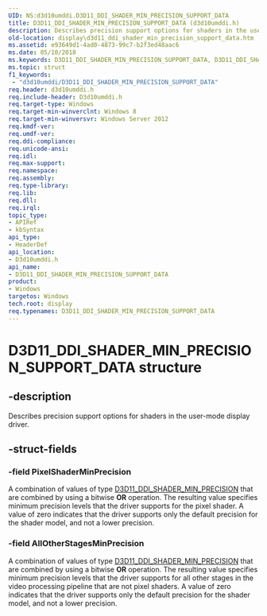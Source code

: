 ```yaml
---
UID: NS:d3d10umddi.D3D11_DDI_SHADER_MIN_PRECISION_SUPPORT_DATA
title: D3D11_DDI_SHADER_MIN_PRECISION_SUPPORT_DATA (d3d10umddi.h)
description: Describes precision support options for shaders in the user-mode display driver.
old-location: display\d3d11_ddi_shader_min_precision_support_data.htm
ms.assetid: e93649d1-4ad0-4873-99c7-b2f3ed48aac6
ms.date: 05/10/2018
ms.keywords: D3D11_DDI_SHADER_MIN_PRECISION_SUPPORT_DATA, D3D11_DDI_SHADER_MIN_PRECISION_SUPPORT_DATA structure [Display Devices], d3d10umddi/D3D11_DDI_SHADER_MIN_PRECISION_SUPPORT_DATA, display.d3d11_ddi_shader_min_precision_support_data
ms.topic: struct
f1_keywords:
 - "d3d10umddi/D3D11_DDI_SHADER_MIN_PRECISION_SUPPORT_DATA"
req.header: d3d10umddi.h
req.include-header: D3d10umddi.h
req.target-type: Windows
req.target-min-winverclnt: Windows 8
req.target-min-winversvr: Windows Server 2012
req.kmdf-ver: 
req.umdf-ver: 
req.ddi-compliance: 
req.unicode-ansi: 
req.idl: 
req.max-support: 
req.namespace: 
req.assembly: 
req.type-library: 
req.lib: 
req.dll: 
req.irql: 
topic_type:
- APIRef
- kbSyntax
api_type:
- HeaderDef
api_location:
- D3d10umddi.h
api_name:
- D3D11_DDI_SHADER_MIN_PRECISION_SUPPORT_DATA
product:
- Windows
targetos: Windows
tech.root: display
req.typenames: D3D11_DDI_SHADER_MIN_PRECISION_SUPPORT_DATA
---
```


# D3D11_DDI_SHADER_MIN_PRECISION_SUPPORT_DATA structure


## -description


Describes precision support options for shaders in the user-mode display driver.


## -struct-fields




### -field PixelShaderMinPrecision

A combination of values of type <a href="https://docs.microsoft.com/windows-hardware/drivers/ddi/content/d3d10umddi/ne-d3d10umddi-d3d11_ddi_shader_min_precision">D3D11_DDI_SHADER_MIN_PRECISION</a> that are combined by using a bitwise <b>OR</b> operation. The resulting value specifies minimum precision levels that the driver supports for the pixel shader. A value of zero indicates that the driver supports only the default precision for the shader model, and not a lower precision.


### -field AllOtherStagesMinPrecision

A combination of values of type <a href="https://docs.microsoft.com/windows-hardware/drivers/ddi/content/d3d10umddi/ne-d3d10umddi-d3d11_ddi_shader_min_precision">D3D11_DDI_SHADER_MIN_PRECISION</a> that are combined by using a bitwise <b>OR</b> operation. The resulting value specifies minimum precision levels that the driver supports for all other stages in the video processing pipeline that are not pixel shaders. A value of zero indicates that the driver supports only the default precision for the shader model, and not a lower precision.

